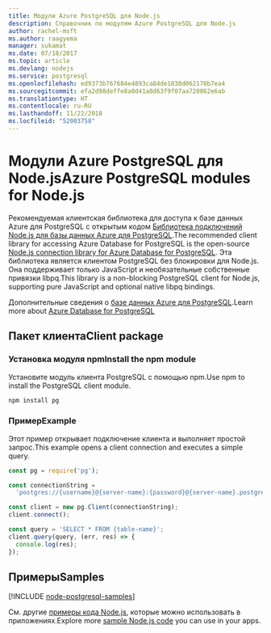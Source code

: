 ```yaml
---
title: Модули Azure PostgreSQL для Node.js
description: Справочник по модулям Azure PostgreSQL для Node.js
author: rachel-msft
ms.author: raagyema
manager: sukamat
ms.date: 07/18/2017
ms.topic: article
ms.devlang: nodejs
ms.service: postgresql
ms.openlocfilehash: ed9373b767684e4893ca84de1030d062178b7ea4
ms.sourcegitcommit: efa2d98deffe8a0d41a8d63f9f07aa720862e6ab
ms.translationtype: HT
ms.contentlocale: ru-RU
ms.lasthandoff: 11/22/2018
ms.locfileid: "52003758"
---
```

# <a name="azure-postgresql-modules-for-nodejs"></a><span data-ttu-id="f9c51-103">Модули Azure PostgreSQL для Node.js</span><span class="sxs-lookup"><span data-stu-id="f9c51-103">Azure PostgreSQL modules for Node.js</span></span>

<span data-ttu-id="f9c51-104">Рекомендуемая клиентская библиотека для доступа к базе данных Azure для PostgreSQL с открытым кодом [Библиотека подключений Node.js для базы данных Azure для PostgreSQL](https://www.npmjs.com/package/pg).</span><span class="sxs-lookup"><span data-stu-id="f9c51-104">The recommended client library for accessing Azure Database for PostgreSQL is the open-source [Node.js connection library for Azure Database for PostgreSQL](https://www.npmjs.com/package/pg).</span></span> <span data-ttu-id="f9c51-105">Эта библиотека является клиентом PostgreSQL без блокировки для Node.js. Она поддерживает только JavaScript и необязательные собственные привязки libpq.</span><span class="sxs-lookup"><span data-stu-id="f9c51-105">This library is a non-blocking PostgreSQL client for Node.js, supporting pure JavaScript and optional native libpq bindings.</span></span>

<span data-ttu-id="f9c51-106">Дополнительные сведения о [базе данных Azure для PostgreSQL](https://docs.microsoft.com/azure/postgresql/).</span><span class="sxs-lookup"><span data-stu-id="f9c51-106">Learn more about [Azure Database for PostgreSQL](https://docs.microsoft.com/azure/postgresql/)</span></span>

## <a name="client-package"></a><span data-ttu-id="f9c51-107">Пакет клиента</span><span class="sxs-lookup"><span data-stu-id="f9c51-107">Client package</span></span>

### <a name="install-the-npm-module"></a><span data-ttu-id="f9c51-108">Установка модуля npm</span><span class="sxs-lookup"><span data-stu-id="f9c51-108">Install the npm module</span></span>

<span data-ttu-id="f9c51-109">Установите модуль клиента PostgreSQL с помощью npm.</span><span class="sxs-lookup"><span data-stu-id="f9c51-109">Use npm to install the PostgreSQL client module.</span></span>

```bash
npm install pg
```   

### <a name="example"></a><span data-ttu-id="f9c51-110">Пример</span><span class="sxs-lookup"><span data-stu-id="f9c51-110">Example</span></span>

<span data-ttu-id="f9c51-111">Этот пример открывает подключение клиента и выполняет простой запрос.</span><span class="sxs-lookup"><span data-stu-id="f9c51-111">This example opens a client connection and executes a simple query.</span></span>

```javascript
const pg = require('pg');

const connectionString =
  'postgres://{username}@{server-name}:{password}@{server-name}.postgres.database.azure.com:5432/{database-name}?ssl=true';

const client = new pg.Client(connectionString);
client.connect();

const query = 'SELECT * FROM {table-name}';
client.query(query, (err, res) => {
  console.log(res);
});
```

## <a name="samples"></a><span data-ttu-id="f9c51-112">Примеры</span><span class="sxs-lookup"><span data-stu-id="f9c51-112">Samples</span></span>

[!INCLUDE [node-postgresql-samples](../docs-ref-conceptual/includes/postgresql-samples.md)]

<span data-ttu-id="f9c51-113">См. другие [примеры кода Node.js](https://azure.microsoft.com/resources/samples/?platform=nodejs), которые можно использовать в приложениях.</span><span class="sxs-lookup"><span data-stu-id="f9c51-113">Explore more [sample Node.js code](https://azure.microsoft.com/resources/samples/?platform=nodejs) you can use in your apps.</span></span>
